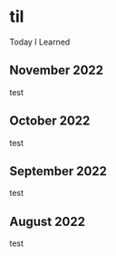 # til
Today I Learned

## November 2022

test

## October 2022

test

## September 2022

test

## August 2022

test
